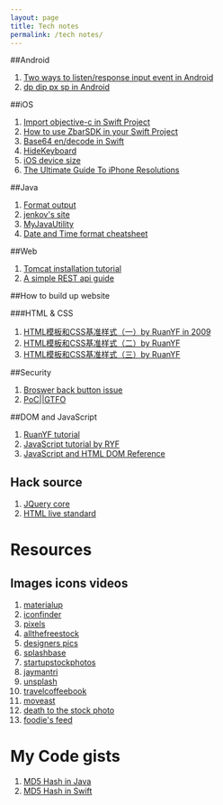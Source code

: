 ```yaml
---
layout: page
title: Tech notes
permalink: /tech notes/
---
```


##Android
1. [Two ways to listen/response input event in Android](https://www.zybuluo.com/codingpan/note/101066)
2. [dp dip px sp in Android](http://www.cnblogs.com/bjzhanghao/archive/2012/11/06/2757300.html) 

##iOS
1. [Import objective-c in Swift Project](http://stackoverflow.com/questions/24002369/how-to-call-objective-c-code-from-swift/24005242#24005242)
2. [How to use ZbarSDK in your Swift Project](https://gist.github.com/wszdwp/205dcccbf096c21f6288)
3. [Base64 en/decode in Swift](https://gist.github.com/wszdwp/4427d3678bcbda97840f)
4. [HideKeyboard](https://gist.github.com/wszdwp/625a3f3c003c969e9e0e)
5. [iOS device size](http://iosdesign.ivomynttinen.com/)
6. [The Ultimate Guide To iPhone Resolutions](http://www.paintcodeapp.com/news/ultimate-guide-to-iphone-resolutions)

##Java
1. [Format output](https://gist.github.com/wszdwp/9dc0599aeaa8048dfb95)
2. [jenkov's site](http://tutorials.jenkov.com/)
3. [MyJavaUtility](https://gist.github.com/wszdwp/da66daa12745f3dba3d4)
4. [Date and Time format cheatsheet](https://service.sumologic.com/help/Supported_Time_Stamp_Conventions.htm)


##Web
1. [Tomcat installation tutorial](http://www.ntu.edu.sg/home/ehchua/programming/howto/Tomcat_HowTo.html)
2. [A simple REST api guide](http://mark-kirby.co.uk/2013/creating-a-true-rest-api/)

##How to build up website     

###HTML & CSS   
1. [HTML模板和CSS基准样式（一）by RuanYF in 2009](http://www.ruanyifeng.com/blog/2009/02/basic_html_template_and_css_styling_part_i.html)      
2. [HTML模板和CSS基准样式（二）by RuanYF](http://www.ruanyifeng.com/blog/2009/02/basic_html_template_and_css_styling_part_ii.html)   
3. [HTML模板和CSS基准样式（三）by RuanYF](http://www.ruanyifeng.com/blog/2009/02/basic_html_template_and_css_styling_part_iii.html)      

##Security
1. [Broswer back button issue](https://www.owasp.org/index.php/Testing_for_Browser_cache_weakness_(OTG-AUTHN-006))   
2. [PoC\|\|GTFO](https://www.alchemistowl.org/pocorgtfo/)

##DOM and JavaScript
1. [RuanYF tutorial](https://github.com/ruanyf/jstutorial/tree/gh-pages/dom)
2. [JavaScript tutorial by RYF](http://javascript.ruanyifeng.com/)
3. [JavaScript and HTML DOM Reference](http://www.w3schools.com/jsref/default.asp)

## Hack source
1. [JQuery core](https://github.com/jquery/jquery/tree/1.4.2)
2. [HTML live standard](https://html.spec.whatwg.org/)

# Resources

## Images icons videos   
1. [materialup](https://www.materialup.com/)   
2. [iconfinder](https://www.iconfinder.com/)   
3. [pixels](http://www.pexels.com/)   
4. [allthefreestock](http://allthefreestock.com/)   
5. [designers pics](http://www.designerspics.com/)   
6. [splashbase](http://www.splashbase.co/)   
7. [startupstockphotos](http://startupstockphotos.com/)   
8. [jaymantri](http://jaymantri.com/)   
9. [unsplash](https://unsplash.com/)   
10. [travelcoffeebook](http://travelcoffeebook.com/)   
11. [moveast](http://moveast.me/)   
12. [death to the stock photo](http://deathtothestockphoto.com/)   
13. [foodie's feed](http://foodiesfeed.com/)   

# My Code gists
1. [MD5 Hash in Java](https://gist.github.com/wszdwp/601f2bcbc79474deb702)
2. [MD5 Hash in Swift](https://gist.github.com/wszdwp/58811f685ddcf97a79a3)